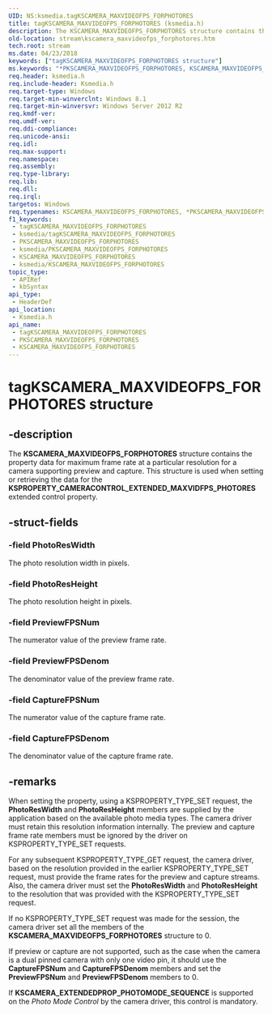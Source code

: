 ```yaml
---
UID: NS:ksmedia.tagKSCAMERA_MAXVIDEOFPS_FORPHOTORES
title: tagKSCAMERA_MAXVIDEOFPS_FORPHOTORES (ksmedia.h)
description: The KSCAMERA_MAXVIDEOFPS_FORPHOTORES structure contains the property data for maximum frame rate at a particular resolution for a camera supporting preview and capture.
old-location: stream\kscamera_maxvideofps_forphotores.htm
tech.root: stream
ms.date: 04/23/2018
keywords: ["tagKSCAMERA_MAXVIDEOFPS_FORPHOTORES structure"]
ms.keywords: "*PKSCAMERA_MAXVIDEOFPS_FORPHOTORES, KSCAMERA_MAXVIDEOFPS_FORPHOTORES, KSCAMERA_MAXVIDEOFPS_FORPHOTORES structure [Streaming Media Devices], PKSCAMERA_MAXVIDEOFPS_FORPHOTORES, PKSCAMERA_MAXVIDEOFPS_FORPHOTORES structure pointer [Streaming Media Devices], ksmedia/KSCAMERA_MAXVIDEOFPS_FORPHOTORES, ksmedia/PKSCAMERA_MAXVIDEOFPS_FORPHOTORES, stream.kscamera_maxvideofps_forphotores, tagKSCAMERA_MAXVIDEOFPS_FORPHOTORES"
req.header: ksmedia.h
req.include-header: Ksmedia.h
req.target-type: Windows
req.target-min-winverclnt: Windows 8.1
req.target-min-winversvr: Windows Server 2012 R2
req.kmdf-ver: 
req.umdf-ver: 
req.ddi-compliance: 
req.unicode-ansi: 
req.idl: 
req.max-support: 
req.namespace: 
req.assembly: 
req.type-library: 
req.lib: 
req.dll: 
req.irql: 
targetos: Windows
req.typenames: KSCAMERA_MAXVIDEOFPS_FORPHOTORES, *PKSCAMERA_MAXVIDEOFPS_FORPHOTORES
f1_keywords:
 - tagKSCAMERA_MAXVIDEOFPS_FORPHOTORES
 - ksmedia/tagKSCAMERA_MAXVIDEOFPS_FORPHOTORES
 - PKSCAMERA_MAXVIDEOFPS_FORPHOTORES
 - ksmedia/PKSCAMERA_MAXVIDEOFPS_FORPHOTORES
 - KSCAMERA_MAXVIDEOFPS_FORPHOTORES
 - ksmedia/KSCAMERA_MAXVIDEOFPS_FORPHOTORES
topic_type:
 - APIRef
 - kbSyntax
api_type:
 - HeaderDef
api_location:
 - Ksmedia.h
api_name:
 - tagKSCAMERA_MAXVIDEOFPS_FORPHOTORES
 - PKSCAMERA_MAXVIDEOFPS_FORPHOTORES
 - KSCAMERA_MAXVIDEOFPS_FORPHOTORES
---
```


# tagKSCAMERA_MAXVIDEOFPS_FORPHOTORES structure


## -description

The <b>KSCAMERA_MAXVIDEOFPS_FORPHOTORES</b> structure contains the property data for maximum frame rate at a particular resolution for a camera supporting preview and capture. This structure is used when setting or retrieving the data for the <b>KSPROPERTY_CAMERACONTROL_EXTENDED_MAXVIDFPS_PHOTORES</b> extended control property.

## -struct-fields

### -field PhotoResWidth

The photo resolution width in pixels.

### -field PhotoResHeight

The photo resolution height in pixels.

### -field PreviewFPSNum

The numerator value of the preview frame rate.

### -field PreviewFPSDenom

The denominator value of the preview frame rate.

### -field CaptureFPSNum

The numerator value of the capture frame rate.

### -field CaptureFPSDenom

The denominator value of the capture frame rate.

## -remarks

When setting the property, using a KSPROPERTY_TYPE_SET  request, the <b>PhotoResWidth</b> and <b>PhotoResHeight</b> members are  supplied by the application based on the available photo media types.  The camera driver must retain this resolution information internally.  The preview and capture frame rate members must be ignored by the driver on KSPROPERTY_TYPE_SET requests.

For any subsequent KSPROPERTY_TYPE_GET request, the camera driver, based on the resolution provided in the earlier KSPROPERTY_TYPE_SET request, must provide the frame rates for the preview and capture streams.  Also, the camera driver must set the <b>PhotoResWidth</b> and <b>PhotoResHeight</b> to the resolution that was provided with the KSPROPERTY_TYPE_SET request.

If no KSPROPERTY_TYPE_SET request was made for the session, the camera driver set all the members of the <b>KSCAMERA_MAXVIDEOFPS_FORPHOTORES</b> structure to 0.

If preview or capture are not supported, such as the case when the camera is a dual pinned camera with only one video pin, it should use the <b>CaptureFPSNum</b> and <b>CaptureFPSDenom</b> members and set the <b>PreviewFPSNum</b> and <b>PreviewFPSDenom</b> members to 0.

If <b>KSCAMERA_EXTENDEDPROP_PHOTOMODE_SEQUENCE</b> is supported on the <i>Photo Mode Control</i> by the camera driver, this control is mandatory.

